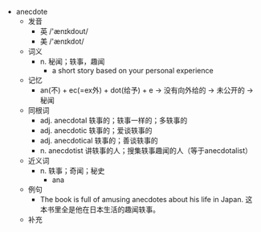 - anecdote
  - 发音
    - 英 /'ænɪkdout/
    - 美 /'ænɪkdot/
  - 词义
    - n. 秘闻；轶事，趣闻
      - a short story based on your personal experience
  - 记忆
    - an(不) + ec(=ex外) + dot(给予) + e → 没有向外给的 → 未公开的 → 秘闻
  - 同根词
    - adj. anecdotal 轶事的；轶事一样的；多轶事的
    - adj. anecdotic 轶事的；爱谈轶事的
    - adj. anecdotical 轶事的；善谈轶事的
    - n. anecdotist 讲轶事的人；搜集轶事趣闻的人（等于anecdotalist）
  - 近义词
    - n. 轶事；奇闻；秘史
      - ana
  - 例句
    - The book is full of amusing anecdotes about his life in Japan. 这本书里全是他在日本生活的趣闻轶事。
  - 补充